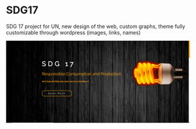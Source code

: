


# SDG17
 SDG 17 project for UN, new design of the web, custom graphs, theme fully customizable through wordpress (images, links, names)
 
![Screenshot](SDG17prewiev.png?raw=true "Title")

